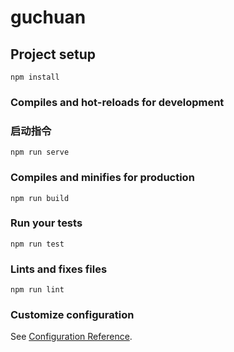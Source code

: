 # guchuan

## Project setup
```
npm install
```

### Compiles and hot-reloads for development

### 启动指令
```
npm run serve
```

### Compiles and minifies for production
```
npm run build
```

### Run your tests
```
npm run test
```

### Lints and fixes files
```
npm run lint
```

### Customize configuration
See [Configuration Reference](https://cli.vuejs.org/config/).
